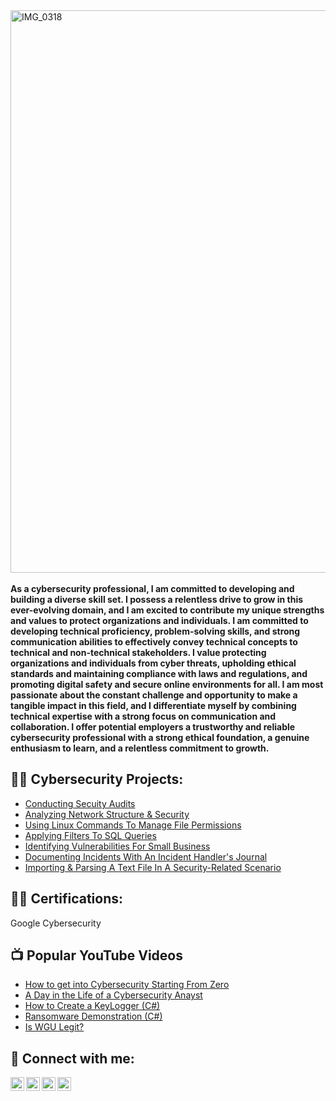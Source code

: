 <img width="900" alt="IMG_0318" src="https://github.com/klgate89/Images-in-read-me/assets/133932451/cb415cb4-a3d3-4dd1-b54f-622ed778052b">
<br><br>
<b>As a cybersecurity professional, I am committed to developing and building a diverse skill set. I possess a relentless drive to grow in this ever-evolving domain, and I am excited to contribute my unique strengths and values to protect organizations and individuals. I am committed to developing technical proficiency, problem-solving skills, and strong communication abilities to effectively convey technical concepts to technical and non-technical stakeholders. I value protecting organizations and individuals from cyber threats, upholding ethical standards and maintaining compliance with laws and regulations, and promoting digital safety and secure online environments for all. I am most passionate about the constant challenge and opportunity to make a tangible impact in this field, and I differentiate myself by combining technical expertise with a strong focus on communication and collaboration. I offer potential employers a trustworthy and reliable cybersecurity professional with a strong ethical foundation, a genuine enthusiasm to learn, and a relentless commitment to growth. </b>

<h2>👨‍💻 Cybersecurity Projects:</h2>

  - [Conducting Secuity Audits](https://github.com/klgate89/SecurityAuditLab/blob/main/README.md)
  - [Analyzing Network Structure & Security](https://github.com/klgate89/NetworkStructureAndSecurity)
  - [Using Linux Commands To Manage File Permissions](https://github.com/joshmadakor1/Sentinel-Lab)
  - [Applying Filters To SQL Queries](https://github.com/joshmadakor1/EncrypterPOC)
  - [Identifying Vulnerabilities For Small Business](https://github.com/klgate89/IdentifyingVulnerabilities)
  - [Documenting Incidents With An Incident Handler's Journal](https://github.com/joshmadakor1/Package-Delivery-Pathfinding-Algorithm)
  - [Importing & Parsing A Text File In A Security-Related Scenario](https://github.com/joshmadakor1/Package-Delivery-Pathfinding-Algorithm)

<h2>👨‍💻 Certifications:</h2>
Google Cybersecurity

<h2>📺 Popular YouTube Videos</h2>

- [How to get into Cybersecurity Starting From Zero](https://www.youtube.com/watch?v=a83ASGn_V_s)
- [A Day in the Life of a Cybersecurity Anayst](https://www.youtube.com/watch?v=uHy3oM7NnoU)
- [How to Create a KeyLogger (C#)](https://www.youtube.com/watch?v=N-L9hklSlNk)
- [Ransomware Demonstration (C#)](https://www.youtube.com/watch?v=OfvdQeh79s0)
- [Is WGU Legit?](https://www.youtube.com/watch?v=E2MwRWxDBkA)

<h2> 🤳 Connect with me:</h2>

[<img align="left" alt="JoshMadakor | YouTube" width="22px" src="https://cdn.jsdelivr.net/npm/simple-icons@v3/icons/youtube.svg" />][youtube]
[<img align="left" alt="JoshMadakor | Twitter" width="22px" src="https://cdn.jsdelivr.net/npm/simple-icons@v3/icons/twitter.svg" />][twitter]
[<img align="left" alt="JoshMadakor | LinkedIn" width="22px" src="https://cdn.jsdelivr.net/npm/simple-icons@v3/icons/linkedin.svg" />][linkedin]
[<img align="left" alt="JoshMadakor | Instagram" width="22px" src="https://cdn.jsdelivr.net/npm/simple-icons@v3/icons/instagram.svg" />][instagram]

[twitter]: https://twitter.com/joshmadakor
[youtube]: https://www.youtube.com/c/joshmadakor
[instagram]: https://www.instagram.com/joshmadakor/
[linkedin]: https://linkedin.com/in/joshmadakor

<!--
**joshmadakor1/joshmadakor1** is a ✨ _special_ ✨ repository because its `README.md` (this file) appears on your GitHub profile.

Here are some ideas to get you started:

- 🔭 I’m currently working on ...
- 🌱 I’m currently learning ...
- 👯 I’m looking to collaborate on ...
- 🤔 I’m looking for help with ...
- 💬 Ask me about ...
- 📫 How to reach me: ...
- 😄 Pronouns: ...
- ⚡ Fun fact: ...
-->

